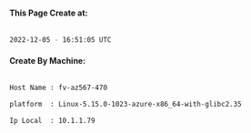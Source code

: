 
   
#### This Page Create at:

```bash

2022-12-05 - 16:51:05 UTC

```

#### Create By Machine:

```bash

Host Name : fv-az567-470

platform  : Linux-5.15.0-1023-azure-x86_64-with-glibc2.35

Ip Local  : 10.1.1.79

```

